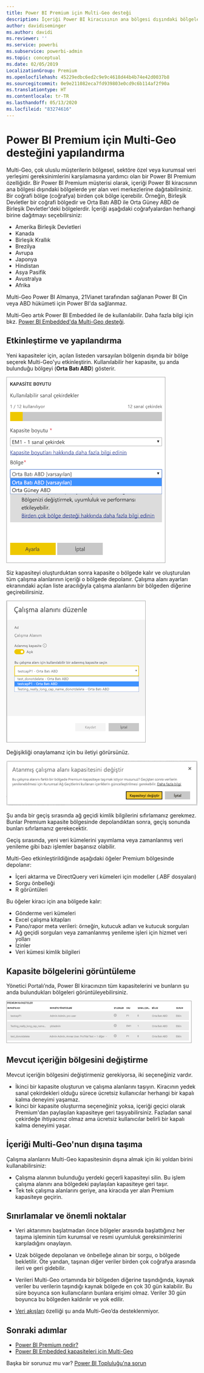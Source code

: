 ```yaml
---
title: Power BI Premium için Multi-Geo desteği
description: İçeriği Power BI kiracısının ana bölgesi dışındaki bölgelerde yer alan veri merkezlerine nasıl dağıtabileceğinizi öğrenin.
author: davidiseminger
ms.author: davidi
ms.reviewer: ''
ms.service: powerbi
ms.subservice: powerbi-admin
ms.topic: conceptual
ms.date: 02/05/2019
LocalizationGroup: Premium
ms.openlocfilehash: 45229edbc6ed2c9e9c4618d44b4b74e42d0037b8
ms.sourcegitcommit: 0e9e211082eca7fd939803e0cd9c6b114af2f90a
ms.translationtype: HT
ms.contentlocale: tr-TR
ms.lasthandoff: 05/13/2020
ms.locfileid: "83274616"
---
```

# <a name="configure-multi-geo-support-for-power-bi-premium"></a>Power BI Premium için Multi-Geo desteğini yapılandırma

Multi-Geo, çok uluslu müşterilerin bölgesel, sektöre özel veya kurumsal veri yerleşimi gereksinimlerini karşılamasına yardımcı olan bir Power BI Premium özelliğidir. Bir Power BI Premium müşterisi olarak, içeriği Power BI kiracısının ana bölgesi dışındaki bölgelerde yer alan veri merkezlerine dağıtabilirsiniz. Bir coğrafi bölge (coğrafya) birden çok bölge içerebilir. Örneğin, Birleşik Devletler bir coğrafi bölgedir ve Orta Batı ABD ile Orta Güney ABD de Birleşik Devletler'deki bölgelerdir. İçeriği aşağıdaki coğrafyalardan herhangi birine dağıtmayı seçebilirsiniz:

- Amerika Birleşik Devletleri
- Kanada
- Birleşik Krallık
- Brezilya
- Avrupa
- Japonya
- Hindistan
- Asya Pasifik
- Avustralya
- Afrika

Multi-Geo Power BI Almanya, 21Vianet tarafından sağlanan Power BI Çin veya ABD hükümeti için Power BI'da sağlanmaz.

Multi-Geo artık Power BI Embedded ile de kullanılabilir. Daha fazla bilgi için bkz. [Power BI Embedded'da Multi-Geo desteği](../developer/embedded/embedded-multi-geo.md).

## <a name="enable-and-configure"></a>Etkinleştirme ve yapılandırma

Yeni kapasiteler için, açılan listeden varsayılan bölgenin dışında bir bölge seçerek Multi-Geo'yu etkinleştirin.  Kullanılabilir her kapasite, şu anda bulunduğu bölgeyi (**Orta Batı ABD**) gösterir.

![Kapasite boyutu: bölge seçin. Power BI Multi-Geo](media/service-admin-premium-multi-geo/power-bi-multi-geo-capacity-size.png)

Siz kapasiteyi oluşturduktan sonra kapasite o bölgede kalır ve oluşturulan tüm çalışma alanlarının içeriği o bölgede depolanır. Çalışma alanı ayarları ekranındaki açılan liste aracılığıyla çalışma alanlarını bir bölgeden diğerine geçirebilirsiniz.

![Çalışma alanını düzenleme: Kullanılabilir bir kapasite seçin. Power BI Multi-Geo](media/service-admin-premium-multi-geo/power-bi-multi-geo-edit-workspace.png)

Değişikliği onaylamanız için bu iletiyi görürsünüz.

![Atanmış çalışma alanını değiştirme onayı](media/service-admin-premium-multi-geo/power-bi-multi-geo-change-assigned-workspace-capacity.png)

Şu anda bir geçiş sırasında ağ geçidi kimlik bilgilerini sıfırlamanız gerekmez.  Bunlar Premium kapasite bölgesinde depolandıktan sonra, geçiş sonunda bunları sıfırlamanız gerekecektir.

Geçiş sırasında, yeni veri kümelerini yayımlama veya zamanlanmış veri yenileme gibi bazı işlemler başarısız olabilir.  

Multi-Geo etkinleştirildiğinde aşağıdaki öğeler Premium bölgesinde depolanır:

- İçeri aktarma ve DirectQuery veri kümeleri için modeller (.ABF dosyaları)
- Sorgu önbelleği
- R görüntüleri

Bu öğeler kiracı için ana bölgede kalır:

- Gönderme veri kümeleri
- Excel çalışma kitapları
- Pano/rapor meta verileri: örneğin, kutucuk adları ve kutucuk sorguları
- Ağ geçidi sorguları veya zamanlanmış yenileme işleri için hizmet veri yolları
- İzinler
- Veri kümesi kimlik bilgileri

## <a name="view-capacity-regions"></a>Kapasite bölgelerini görüntüleme

Yönetici Portalı’nda, Power BI kiracınızın tüm kapasitelerini ve bunların şu anda bulundukları bölgeleri görüntüleyebilirsiniz.

![Premium kapasiteleri görüntüleme](media/service-admin-premium-multi-geo/power-bi-multi-geo-premium-capacities.png) 

## <a name="change-the-region-for-existing-content"></a>Mevcut içeriğin bölgesini değiştirme

Mevcut içeriğin bölgesini değiştirmeniz gerekiyorsa, iki seçeneğiniz vardır.

- İkinci bir kapasite oluşturun ve çalışma alanlarını taşıyın. Kiracının yedek sanal çekirdekleri olduğu sürece ücretsiz kullanıcılar herhangi bir kapalı kalma deneyimi yaşamaz.
- İkinci bir kapasite oluşturma seçeneğiniz yoksa, içeriği geçici olarak Premium'dan paylaşılan kapasiteye geri taşıyabilirsiniz. Fazladan sanal çekirdeğe ihtiyacınız olmaz ama ücretsiz kullanıcılar belirli bir kapalı kalma deneyimi yaşar.

## <a name="move-content-out-of-multi-geo"></a>İçeriği Multi-Geo'nun dışına taşıma  

Çalışma alanlarını Multi-Geo kapasitesinin dışına almak için iki yoldan birini kullanabilirsiniz:

- Çalışma alanının bulunduğu yerdeki geçerli kapasiteyi silin.  Bu işlem çalışma alanını ana bölgedeki paylaşılan kapasiteye geri taşır.
- Tek tek çalışma alanlarını geriye, ana kiracıda yer alan Premium kapasiteye geçirin.

## <a name="limitations-and-considerations"></a>Sınırlamalar ve önemli noktalar

- Veri aktarımını başlatmadan önce bölgeler arasında başlattığınız her taşıma işleminin tüm kurumsal ve resmi uyumluluk gereksinimlerini karşıladığını onaylayın.
- Uzak bölgede depolanan ve önbelleğe alınan bir sorgu, o bölgede bekletilir. Öte yandan, taşınan diğer veriler birden çok coğrafya arasında ileri ve geri gidebilir.
- Verileri Multi-Geo ortamında bir bölgeden diğerine taşındığında, kaynak veriler bu verilerin taşındığı kaynak bölgede en çok 30 gün kalabilir. Bu süre boyunca son kullanıcıların bunlara erişimi olmaz. Veriler 30 gün boyunca bu bölgeden kaldırılır ve yok edilir.

- [Veri akışları](../transform-model/service-dataflows-overview.md) özelliği şu anda Multi-Geo’da desteklenmiyor.

## <a name="next-steps"></a>Sonraki adımlar

- [Power BI Premium nedir?](service-premium-what-is.md)
- [Power BI Embedded kapasiteleri için Multi-Geo](../developer/embedded/embedded-multi-geo.md)

Başka bir sorunuz mu var? [Power BI Topluluğu'na sorun](https://community.powerbi.com/)

